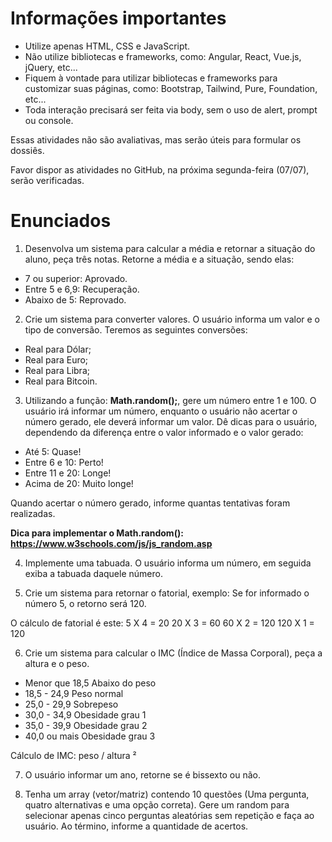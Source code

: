 # Informações importantes

- Utilize apenas HTML, CSS e JavaScript.
- Não utilize bibliotecas e frameworks, como: Angular, React, Vue.js, jQuery, etc...
- Fiquem à vontade para utilizar bibliotecas e frameworks para customizar suas páginas, como: Bootstrap, Tailwind, Pure, Foundation, etc...
- Toda interação precisará ser feita via body, sem o uso de alert, prompt ou console.

Essas atividades não são avaliativas, mas serão úteis para formular os dossiês.

Favor dispor as atividades no GitHub, na próxima segunda-feira (07/07), serão verificadas.

# Enunciados

1. Desenvolva um sistema para calcular a média e retornar a situação do aluno, peça três notas.
Retorne a média e a situação, sendo elas:
- 7 ou superior: Aprovado.
- Entre 5 e 6,9: Recuperação.
- Abaixo de 5: Reprovado.

2. Crie um sistema para converter valores. O usuário informa um valor e o tipo de conversão.
Teremos as seguintes conversões:
- Real para Dólar;
- Real para Euro;
- Real para Libra;
- Real para Bitcoin.

3. Utilizando a função: **Math.random();**, gere um número entre 1 e 100. O usuário irá informar um número, enquanto o usuário não acertar o número gerado, ele deverá informar um valor.
Dê dicas para o usuário, dependendo da diferença entre o valor informado e o valor gerado:
- Até 5: Quase!
- Entre 6 e 10: Perto!
- Entre 11 e 20: Longe!
- Acima de 20: Muito longe!

Quando acertar o número gerado, informe quantas tentativas foram realizadas.

**Dica para implementar o Math.random(): https://www.w3schools.com/js/js_random.asp**

4. Implemente uma tabuada. O usuário informa um número, em seguida exiba a tabuada daquele número.

5. Crie um sistema para retornar o fatorial, exemplo: Se for informado o número 5, o retorno será 120.

O cálculo de fatorial é este:
5   X 4 = 20
20  X 3 = 60
60  X 2 = 120
120 X 1 = 120

6. Crie um sistema para calcular o IMC (Índice de Massa Corporal), peça a altura e o peso.
- Menor que 18,5	Abaixo do peso
- 18,5 - 24,9	Peso normal
- 25,0 - 29,9	Sobrepeso
- 30,0 - 34,9	Obesidade grau 1
- 35,0 - 39,9	Obesidade grau 2
- 40,0 ou mais	Obesidade grau 3

Cálculo de IMC: peso / altura ²

7. O usuário informar um ano, retorne se é bissexto ou não.

8. Tenha um array (vetor/matriz) contendo 10 questões (Uma pergunta, quatro alternativas e uma opção correta).
Gere um random para selecionar apenas cinco perguntas aleatórias sem repetição e faça ao usuário.
Ao término, informe a quantidade de acertos.